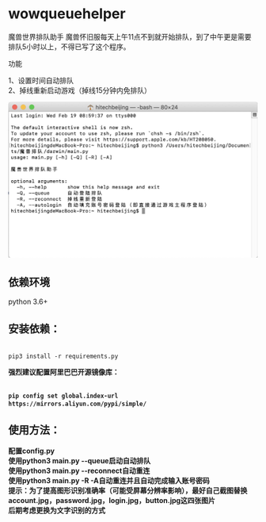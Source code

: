 # wowqueuehelper
魔兽世界排队助手
魔兽怀旧服每天上午11点不到就开始排队，到了中午更是需要排队5小时以上，不得已写了这个程序。
<p>功能</p>
1、设置时间自动排队<br/>
2、掉线重新启动游戏（掉线15分钟内免排队）<br/>

![screenshot](https://github.com/hitechbeijing/wowqueuehelper/raw/master/cmd.jpg?raw=true)

## 依赖环境
python 3.6+
## 安装依赖：

```shell

pip3 install -r requirements.py

```

<p><b>强烈建议配置阿里巴巴开源镜像库：<b></p>
  
```shell
  
pip config set global.index-url https://mirrors.aliyun.com/pypi/simple/

```
## 使用方法：<br/>
配置config.py<br/>
使用python3 main.py --queue启动自动排队<br/>
使用python3 main.py --reconnect自动重连<br/>
使用python3 main.py -R -A自动重连并且自动完成输入账号密码<br/>
<b>提示：为了提高图形识别准确率（可能受屏幕分辨率影响），最好自己截图替换account.jpg，password.jpg，login.jpg，button.jpg这四张图片</b><br/>
<b>后期考虑更换为文字识别的方式</b>

